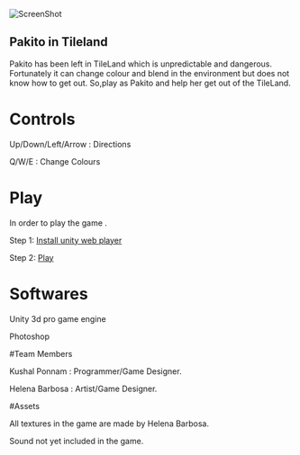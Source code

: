 ![ScreenShot](https://raw.github.com/kushalponam/game-off-2013/master/ScreenShots/Firstpage.png)

## Pakito in Tileland

Pakito has been left in TileLand which is unpredictable and dangerous.
Fortunately it can change colour and blend in the environment but does not know how to get out.
So,play as Pakito and help her get out of the TileLand.

# Controls
  Up/Down/Left/Arrow : Directions

  Q/W/E              : Change Colours
  
# Play 

In order to play the game .

Step 1: [Install unity web player](http://unity3d.com/webplayer)

Step 2: [Play](http://kushalponam.github.io/game-off-2013/)

# Softwares

Unity 3d pro game engine

Photoshop

#Team Members

Kushal Ponnam  : Programmer/Game Designer.

Helena Barbosa : Artist/Game Designer.

#Assets

All textures in the game are made by Helena Barbosa.

Sound not yet included in the game.
